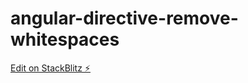 # angular-directive-remove-whitespaces

[Edit on StackBlitz ⚡️](https://stackblitz.com/edit/angular-qx76nk)